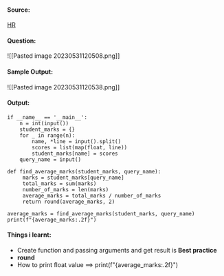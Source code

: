 #### Source:
[HR](https://www.hackerrank.com/challenges/finding-the-percentage/problem?isFullScreen=true)

#### Question:

![[Pasted image 20230531120508.png]]


#### Sample Output:

![[Pasted image 20230531120538.png]]


#### Output:

```
if __name__ == '__main__':
    n = int(input())
    student_marks = {}
    for _ in range(n):
        name, *line = input().split()
        scores = list(map(float, line))
        student_marks[name] = scores
    query_name = input()

def find_average_marks(student_marks, query_name):
     marks = student_marks[query_name]
     total_marks = sum(marks)
     number_of_marks = len(marks)
     average_marks = total_marks / number_of_marks
     return round(average_marks, 2)
     
average_marks = find_average_marks(student_marks, query_name)
print(f"{average_marks:.2f}")
```

#### Things i learnt:

* Create function and passing arguments and get result is **Best practice**
* **round**
* How to print float value ==> print(f"{average_marks:.2f}")